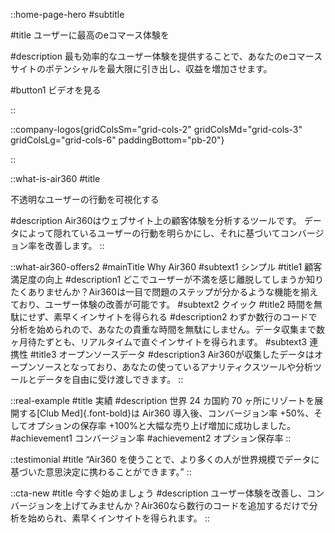 ::home-page-hero
#subtitle
<!-- スマート、直感的 & 連携性 -->

#title
ユーザーに最高のeコマース体験を

#description
最も効率的なユーザー体験を提供することで、あなたのeコマースサイトのポテンシャルを最大限に引き出し、収益を増加させます。

#button1
ビデオを見る

::

::company-logos{gridColsSm="grid-cols-2" gridColsMd="grid-cols-3" gridColsLg="grid-cols-6" paddingBottom="pb-20"}

::

::what-is-air360
#title
<!-- No more black box -->
<!-- 不透明なユーザーの行動を透明性のあるものに -->
不透明なユーザーの行動を可視化する
<!-- 隠れている行動を明らかにする -->
#description
Air360はウェブサイト上の顧客体験を分析するツールです。 
データによって隠れているユーザーの行動を明らかにし、それに基づいてコンバージョン率を改善します。
::

::what-air360-offers2
#mainTitle
Why Air360
#subtext1
シンプル
#title1
顧客満足度の向上
#description1
どこでユーザーが不満を感じ離脱してしまうか知りたくありませんか？Air360は一目で問題のステップが分かるような機能を揃えており、ユーザー体験の改善が可能です。
#subtext2
クイック
#title2
時間を無駄にせず、素早くインサイトを得られる
#description2
わずか数行のコードで分析を始められので、あなたの貴重な時間を無駄にしません。データ収集まで数ヶ月待たずとも、リアルタイムで直ぐインサイトを得られます。
#subtext3
連携性
#title3
オープンソースデータ
#description3
Air360が収集したデータはオープンソースとなっており、あなたの使っているアナリティクスツールや分析ツールとデータを自由に受け渡しできます。
::

::real-example
#title
実績
#description
世界 24 カ国約 70 ヶ所にリゾートを展開する[Club Med]{.font-bold}は Air360 導入後、コンバージョン率 +50%、そしてオプションの保存率
+100%と大幅な売り上げ増加に成功しました。
#achievement1
コンバージョン率
#achievement2
オプション保存率
::

::testimonial
#title
“Air360 を使うことで、より多くの人が世界規模でデータに基づいた意思決定に携わることができます。”
::

::cta-new
#title
今すぐ始めましょう
#description
ユーザー体験を改善し、コンバージョンを上げてみませんか？Air360なら数行のコードを追加するだけで分析を始められ、素早くインサイトを得られます。
::
